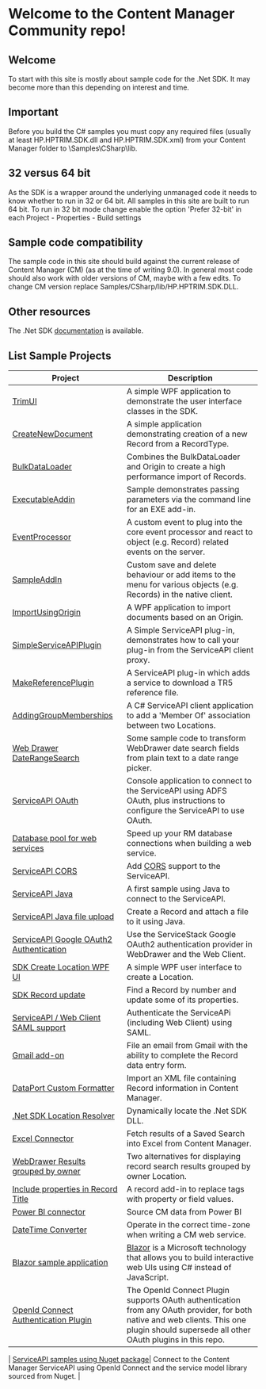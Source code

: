 # Welcome to the Content Manager Community repo!

## Welcome

To start with this site is mostly about sample code for the .Net SDK. It may become more than this depending on interest and time.

## Important

Before you build the C# samples you must copy any required files (usually at least HP.HPTRIM.SDK.dll and HP.HPTRIM.SDK.xml) from your Content Manager folder to \Samples\CSharp\lib.

## 32 versus 64 bit

As the SDK is a wrapper around the underlying unmanaged code it needs to know whether to run in 32 or 64 bit. All samples in this site are built to run 64 bit. To run in 32 bit mode change enable the option 'Prefer 32-bit' in each Project - Properties - Build settings

## Sample code compatibility

The sample code in this site should build against the current release of Content Manager (CM) (as at the time of writing 9.0). In general most code should also work with older versions of CM, maybe with a few edits. To change CM version replace Samples/CSharp/lib/HP.HPTRIM.SDK.DLL.

## Other resources

The .Net SDK [documentation](http://sdk.mfcm.xyz) is available.

## List Sample Projects

| Project                                                                                    | Description                                                                                                                                                                              |
| ------------------------------------------------------------------------------------------ | ---------------------------------------------------------------------------------------------------------------------------------------------------------------------------------------- |
| [TrimUI](Samples/SDK/CSharp/TrimUI)                                                        | A simple WPF application to demonstrate the user interface classes in the SDK.                                                                                                           |
| [CreateNewDocument](Samples/SDK/CSharp/CreateNewDocument/)                                 | A simple application demonstrating creation of a new Record from a RecordType.                                                                                                           |
| [BulkDataLoader](Samples/SDK/CSharp/BulkDataLoader/)                                       | Combines the BulkDataLoader and Origin to create a high performance import of Records.                                                                                                   |
| [ExecutableAddin](Samples/SDK/CSharp/ExecutableAddin/)                                     | Sample demonstrates passing parameters via the command line for an EXE add-in.                                                                                                           |
| [EventProcessor](Samples/SDK/CSharp/EventProcessor/)                                       | A custom event to plug into the core event processor and react to object (e.g. Record) related events on the server.                                                                     |
| [SampleAddIn](Samples/SDK/CSharp/SampleAddIn/)                                             | Custom save and delete behaviour or add items to the menu for various objects (e.g. Records) in the native client.                                                                       |
| [ImportUsingOrigin](Samples/SDK/CSharp/ImportUsingOrigin/)                                 | A WPF application to import documents based on an Origin.                                                                                                                                |
| [SimpleServiceAPIPlugin](Samples/ServiceAPI/CSharp/SimpleServiceAPIPlugin/)                | A Simple ServiceAPI plug-in, demonstrates how to call your plug-in from the ServiceAPI client proxy.                                                                                     |
| [MakeReferencePlugin](Samples/ServiceAPI/CSharp/MakeReferencePlugin/)                      | A ServiceAPI plug-in which adds a service to download a TR5 reference file.                                                                                                              |
| [AddingGroupMemberships](Samples/ServiceAPI/CSharp/AddingGroupMemberships/)                | A C# ServiceAPI client application to add a 'Member Of' association between two Locations.                                                                                               |
| [Web Drawer DateRangeSearch](Samples/WebDrawer/DateRangeSearch/)                           | Some sample code to transform WebDrawer date search fields from plain text to a date range picker.                                                                                       |
| [ServiceAPI OAuth](Samples/ServiceAPI/CSharp/ADFSOauthClient/)                             | Console application to connect to the ServiceAPI using ADFS OAuth, plus instructions to configure the ServiceAPI to use OAuth.                                                           |
| [Database pool for web services](Samples/SDK/CSharp/DatabasePool/)                         | Speed up your RM database connections when building a web service.                                                                                                                       |
| [ServiceAPI CORS](Samples/ServiceAPI/CSharp/CORSModule/)                                   | Add [CORS](https://en.wikipedia.org/wiki/Cross-origin_resource_sharing) support to the ServiceAPI.                                                                                       |
| [ServiceAPI Java](Samples/ServiceAPI/Java/MyTestConsole/)                                  | A first sample using Java to connect to the ServiceAPI.                                                                                                                                  |
| [ServiceAPI Java file upload](Samples/ServiceAPI/Java/SampleFileUpload/)                   | Create a Record and attach a file to it using Java.                                                                                                                                      |
| [ServiceAPI Google OAuth2 Authentication](Samples/ServiceAPI/CSharp/GoogleAuthPlugin/)     | Use the ServiceStack Google OAuth2 authentication provider in WebDrawer and the Web Client.                                                                                              |
| [SDK Create Location WPF UI](Samples/SDK/CSharp/CreateLocation)                            | A simple WPF user interface to create a Location.                                                                                                                                        |
| [SDK Record update](Samples/SDK/CSharp/Record_Update_SDKSample)                            | Find a Record by number and update some of its properties.                                                                                                                               |
| [ServiceAPI / Web Client SAML support](Samples/ServiceAPI/CSharp/ComponentSpaceSAMLPlugin) | Authenticate the ServiceAPi (including Web Client) using SAML.                                                                                                                           |
| [Gmail add-on](Samples/Web%20Client/Gmail)                                                 | File an email from Gmail with the ability to complete the Record data entry form.                                                                                                        |
| [DataPort Custom Formatter](Samples/SDK/CSharp/DataPortCustomFormatter)                    | Import an XML file containing Record information in Content Manager.                                                                                                                     |
| [.Net SDK Location Resolver](Samples/SDK/CSharp/SDKLocationResolver)                       | Dynamically locate the .Net SDK DLL.                                                                                                                                                     |
| [Excel Connector](Samples/ServiceAPI/Power%20Query/Saved%20Search%20Query)                 | Fetch results of a Saved Search into Excel from Content Manager.                                                                                                                         |
| [WebDrawer Results grouped by owner](Samples/WebDrawer/GroupResultsByOwner)                | Two alternatives for displaying record search results grouped by owner Location.                                                                                                         |
| [Include properties in Record Title](Samples/SDK/CSharp/SampleAddInCustomTitle)            | A record add-in to replace tags with property or field values.                                                                                                                           |
| [Power BI connector](Samples/ServiceAPI/Power%20Query/PowerQueryTRIMConnector)             | Source CM data from Power BI                                                                                                                                                             |
| [DateTime Converter](Samples/SDK/CSharp/DateTimeConverter/)                                | Operate in the correct time-zone when writing a CM web service.                                                                                                                          |
| [Blazor sample application](Samples/SDK/CSharp/BlazorApp)                                  | [Blazor](https://dotnet.microsoft.com/apps/aspnet/web-apps/blazor) is a Microsoft technology that allows you to build interactive web UIs using C# instead of JavaScript.                |
| [OpenId Connect Authentication Plugin](Samples/ServiceAPI/CSharp/OpenIdConnectPlugin)      | The OpenId Connect Plugin supports OAuth authentication from any OAuth provider, for both native and web clients. This one plugin should supersede all other OAuth plugins in this repo. |

| [ServiceAPI samples using Nuget package](Samples/ServiceAPI/CSharp/ConsoleServiceAPIClient)| Connect to the Content Manager ServiceAPI using OpenId Connect and the service model library sourced from Nuget. |

